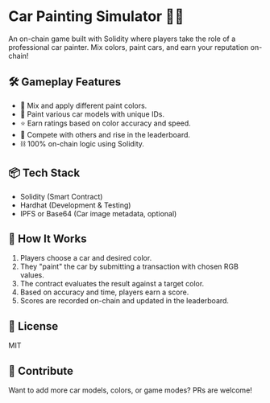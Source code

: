 # Car Painting Simulator 🎨🚗     
          
An on-chain game built with Solidity where players take the role of a professional car painter. Mix colors, paint cars, and earn your reputation on-chain!     
        
## 🛠️ Gameplay Features              
          
- 🎨 Mix and apply different paint colors.     
- 🚗 Paint various car models with unique IDs.       
- ⭐ Earn ratings based on color accuracy and speed.    
- 🔄 Compete with others and rise in the leaderboard.    
- ⛓️ 100% on-chain logic using Solidity.    
      
## 📦 Tech Stack    
 
- Solidity (Smart Contract)        
- Hardhat (Development & Testing)      
- IPFS or Base64 (Car image metadata, optional)    
          
## 🚀 How It Works  
  
1. Players choose a car and desired color.   
2. They "paint" the car by submitting a transaction with chosen RGB values.  
3. The contract evaluates the result against a target color.  
4. Based on accuracy and time, players earn a score.       
5. Scores are recorded on-chain and updated in the leaderboard. 
 
## 📄 License
 
MIT

## 🙌 Contribute 
 
Want to add more car models, colors, or game modes? PRs are welcome!
